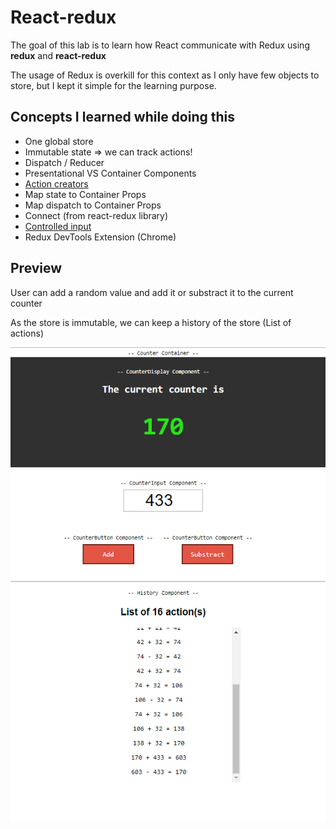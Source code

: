# React-redux
The goal of this lab is to learn how React communicate with Redux using **redux** and **react-redux**

The usage of Redux is overkill for this context as I only have few objects to store, but I kept it simple for the learning purpose.

## Concepts I learned while doing this 

* One global store
* Immutable state => we can track actions!
* Dispatch / Reducer 
* Presentational VS Container Components
* [Action creators](https://redux.js.org/docs/basics/Actions.html)
* Map state to Container Props
* Map dispatch to Container Props 
* Connect (from react-redux library)
* [Controlled input](https://reactjs.org/docs/forms.html)
* Redux DevTools Extension (Chrome)

## Preview

User can add a random value and add it or substract it to the current counter

As the store is immutable, we can keep a history of the store (List of actions)

![](images/preview.png)
